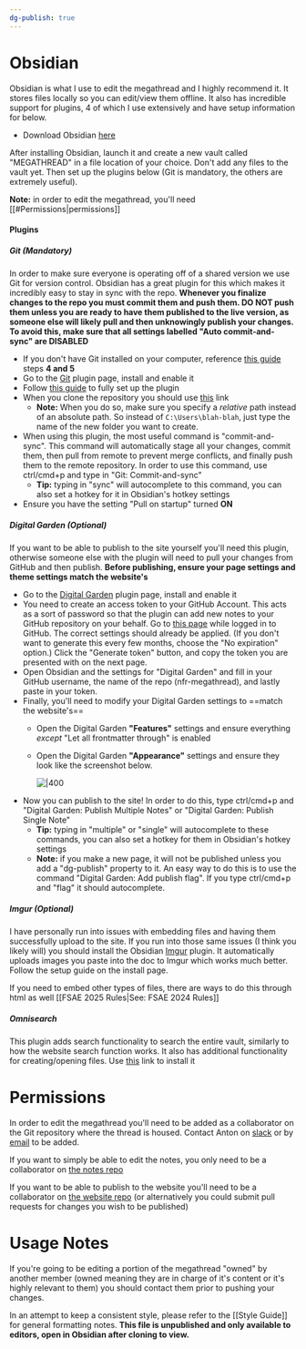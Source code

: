 ```yaml
---
dg-publish: true
---
```

# Obsidian
Obsidian is what I use to edit the megathread and I highly recommend it. It stores files locally so you can edit/view them offline. It also has incredible support for plugins, 4 of which I use extensively and have setup information for below.
- Download Obsidian [here](https://obsidian.md/download)

After installing Obsidian, launch it and create a new vault called "MEGATHREAD" in a file location of your choice. Don't add any files to the vault yet. Then set up the plugins below (Git is mandatory, the others are extremely useful).

**Note:** in order to edit the megathread, you'll need [[#Permissions|permissions]]
#### Plugins
##### Git (Mandatory)
In order to make sure everyone is operating off of a shared version we use Git for version control. Obsidian has a great plugin for this which makes it incredibly easy to stay in sync with the repo. **Whenever you finalize changes to the repo you must commit them and push them. DO NOT push them unless you are ready to have them published to the live version, as someone else will likely pull and then unknowingly publish your changes. To avoid this, make sure that all settings labelled "Auto commit-and-sync" are DISABLED** 
- If you don't have Git installed on your computer, reference [this guide](https://nfr-learn.ue.r.appspot.com/lessons/4/3/) steps **4 and 5**
- Go to the [Git](obsidian://show-plugin?id=obsidian-git) plugin page, install and enable it
- Follow [this guide](https://publish.obsidian.md/git-doc/Getting+Started) to fully set up the plugin
- When you clone the repository you should use [this](https://github.com/antonwalvoord/nfr-megathread-notes.git) link
	- **Note:** When you do so, make sure you specify a *relative* path instead of an absolute path. So instead of `C:\Users\blah-blah`, just type the name of the new folder you want to create.
- When using this plugin, the most useful command is "commit-and-sync". This command will automatically stage all your changes, commit them, then pull from remote to prevent merge conflicts, and finally push them to the remote repository. In order to use this command, use ctrl/cmd+p and type in "Git: Commit-and-sync"
	- **Tip:** typing in "sync" will autocomplete to this command, you can also set a hotkey for it in Obsidian's hotkey settings
- Ensure you have the setting "Pull on startup" turned **ON**
##### Digital Garden (Optional)
If you want to be able to publish to the site yourself you'll need this plugin, otherwise someone else with the plugin will need to pull your changes from GitHub and then publish. **Before publishing, ensure your page settings and theme settings match the website's**
- Go to the [Digital Garden](obsidian://show-plugin?id=digitalgarden) plugin page, install and enable it
- You need to create an access token to your GitHub Account. This acts as a sort of password so that the plugin can add new notes to your GitHub repository on your behalf. Go to [this page](https://github.com/settings/tokens/new?scopes=repo) while logged in to GitHub. The correct settings should already be applied. (If you don't want to generate this every few months, choose the "No expiration" option.) Click the "Generate token" button, and copy the token you are presented with on the next page.
- Open Obsidian and the settings for "Digital Garden" and fill in your GitHub username, the name of the repo (nfr-megathread), and lastly paste in your token.
- Finally, you'll need to modify your Digital Garden settings to ==match the website's==
	- Open the Digital Garden **"Features"** settings and ensure everything *except* "Let all frontmatter through" is enabled
	- Open the Digital Garden **"Appearance"** settings and ensure they look like the screenshot below.
	
		![|400](https://i.imgur.com/dZE24Uf.png)
- Now you can publish to the site! In order to do this, type ctrl/cmd+p and "Digital Garden: Publish Multiple Notes" or "Digital Garden: Publish Single Note"
	- **Tip:** typing in "multiple" or "single" will autocomplete to these commands, you can also set a hotkey for them in Obsidian's hotkey settings
	- **Note:** if you make a new page, it will not be published unless you add a "dg-publish" property to it. An easy way to do this is to use the command "Digital Garden: Add publish flag". If you type ctrl/cmd+p and "flag" it should autocomplete.
##### Imgur (Optional)
I have personally run into issues with embedding files and having them successfully upload to the site. If you run into those same issues (I think you likely will) you should install the Obsidian [Imgur](obsidian://show-plugin?id=obsidian-imgur-plugin) plugin. It automatically uploads images you paste into the doc to Imgur which works much better. Follow the setup guide on the install page.

If you need to embed other types of files, there are ways to do this through html as well [[FSAE 2025 Rules|See: FSAE 2024 Rules]]
##### Omnisearch
This plugin adds search functionality to search the entire vault, similarly to how the website search function works. It also has additional functionality for creating/opening files. Use [this](obsidian://show-plugin?id=omnisearch) link to install it
# Permissions
In order to edit the megathread you'll need to be added as a collaborator on the Git repository where the thread is housed. Contact Anton on [slack](https://nufsae.slack.com/team/U05U23W4WJV) or by [email](mailto:antonwalvoord2027@u.northwestern.edu) to be added.

If you want to simply be able to edit the notes, you only need to be a collaborator on [the notes repo](https://github.com/antonwalvoord/nfr-megathread-notes)

If you want to be able to publish to the website you'll need to be a collaborator on [the website repo](https://github.com/antonwalvoord/nfr-megathread) (or alternatively you could submit pull requests for changes you wish to be published)
# Usage Notes
If you're going to be editing a portion of the megathread "owned" by another member (owned meaning they are in charge of it's content or it's highly relevant to them) you should contact them prior to pushing your changes.

In an attempt to keep a consistent style, please refer to the [[Style Guide]] for general formatting notes. **This file is unpublished and only available to editors, open in Obsidian after cloning to view.**